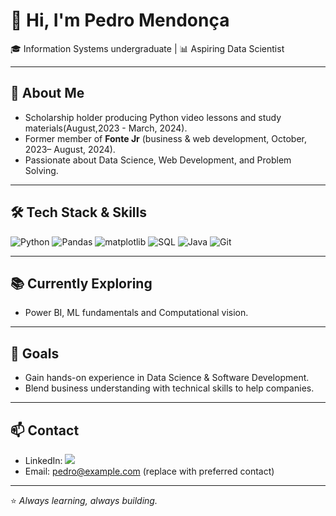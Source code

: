 # 👋 Hi, I'm Pedro Mendonça

🎓 Information Systems undergraduate | 📊 Aspiring Data Scientist

---

## 🚀 About Me
- Scholarship holder producing Python video lessons and study materials(August,2023 - March, 2024).
- Former member of **Fonte Jr** (business & web development, October, 2023– August, 2024).
- Passionate about Data Science, Web Development, and Problem Solving.

---

## 🛠️ Tech Stack & Skills
<img alt="Python" src="https://img.shields.io/badge/-Python-3776AB?logo=python&logoColor=white" /> 
<img alt="Pandas" src="https://img.shields.io/badge/-pandas-150458?logo=pandas&logoColor=white" />
<img alt="matplotlib" src="https://img.shields.io/badge/-matplotlib-11557C?logo=matplotlib&logoColor=white" />
<img alt="SQL" src="https://img.shields.io/badge/-SQL-4479A1?logo=postgresql&logoColor=white" />
<img alt="Java" src="https://img.shields.io/badge/-Java-007396?logo=java&logoColor=white" /> 
<img alt="Git" src="https://img.shields.io/badge/-Git-F05032?logo=git&logoColor=white" />

---

## 📚 Currently Exploring
- Power BI, ML fundamentals and Computational vision.

---

## 🌟 Goals
- Gain hands-on experience in Data Science & Software Development.
- Blend business understanding with technical skills to help companies.

---

## 📫 Contact
- LinkedIn: [![](https://img.shields.io/badge/linkedin-blue)](https://www.linkedin.com/in/p-mendoncad/)
- Email: pedro@example.com (replace with preferred contact)

---
⭐️ *Always learning, always building.*
